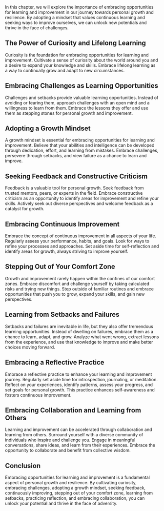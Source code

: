 
In this chapter, we will explore the importance of embracing opportunities for learning and improvement in our journey towards personal growth and resilience. By adopting a mindset that values continuous learning and seeking ways to improve ourselves, we can unlock new potentials and thrive in the face of challenges.

The Power of Curiosity and Lifelong Learning
--------------------------------------------

Curiosity is the foundation for embracing opportunities for learning and improvement. Cultivate a sense of curiosity about the world around you and a desire to expand your knowledge and skills. Embrace lifelong learning as a way to continually grow and adapt to new circumstances.

Embracing Challenges as Learning Opportunities
----------------------------------------------

Challenges and setbacks provide valuable learning opportunities. Instead of avoiding or fearing them, approach challenges with an open mind and a willingness to learn from them. Embrace the lessons they offer and use them as stepping stones for personal growth and improvement.

Adopting a Growth Mindset
-------------------------

A growth mindset is essential for embracing opportunities for learning and improvement. Believe that your abilities and intelligence can be developed through dedication, effort, and learning from mistakes. Embrace challenges, persevere through setbacks, and view failure as a chance to learn and improve.

Seeking Feedback and Constructive Criticism
-------------------------------------------

Feedback is a valuable tool for personal growth. Seek feedback from trusted mentors, peers, or experts in the field. Embrace constructive criticism as an opportunity to identify areas for improvement and refine your skills. Actively seek out diverse perspectives and welcome feedback as a catalyst for growth.

Embracing Continuous Improvement
--------------------------------

Embrace the concept of continuous improvement in all aspects of your life. Regularly assess your performance, habits, and goals. Look for ways to refine your processes and approaches. Set aside time for self-reflection and identify areas for growth, always striving to improve yourself.

Stepping Out of Your Comfort Zone
---------------------------------

Growth and improvement rarely happen within the confines of our comfort zones. Embrace discomfort and challenge yourself by taking calculated risks and trying new things. Step outside of familiar routines and embrace opportunities that push you to grow, expand your skills, and gain new perspectives.

Learning from Setbacks and Failures
-----------------------------------

Setbacks and failures are inevitable in life, but they also offer tremendous learning opportunities. Instead of dwelling on failures, embrace them as a chance to learn, adapt, and grow. Analyze what went wrong, extract lessons from the experience, and use that knowledge to improve and make better choices moving forward.

Embracing a Reflective Practice
-------------------------------

Embrace a reflective practice to enhance your learning and improvement journey. Regularly set aside time for introspection, journaling, or meditation. Reflect on your experiences, identify patterns, assess your progress, and set goals for personal growth. This practice enhances self-awareness and fosters continuous improvement.

Embracing Collaboration and Learning from Others
------------------------------------------------

Learning and improvement can be accelerated through collaboration and learning from others. Surround yourself with a diverse community of individuals who inspire and challenge you. Engage in meaningful conversations, share ideas, and learn from their experiences. Embrace the opportunity to collaborate and benefit from collective wisdom.

Conclusion
----------

Embracing opportunities for learning and improvement is a fundamental aspect of personal growth and resilience. By cultivating curiosity, embracing challenges, adopting a growth mindset, seeking feedback, continuously improving, stepping out of your comfort zone, learning from setbacks, practicing reflection, and embracing collaboration, you can unlock your potential and thrive in the face of adversity.
